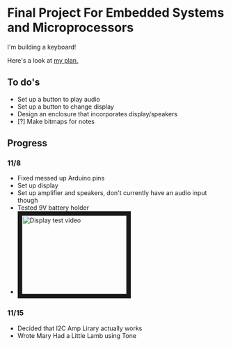 # Final Project For Embedded Systems and Microprocessors

I'm building a keyboard!

Here's a look at [my plan.](https://www.overleaf.com/read/kvkkjwxgwrwt)

## To do's
- Set up a button to play audio
- Set up a button to change display
- Design an enclosure that incorporates display/speakers
- [?] Make bitmaps for notes

## Progress

### 11/8
- Fixed messed up Arduino pins
- Set up display
- Set up amplifier and speakers, don't currently have an audio input though
- Tested 9V battery holder 
- <a href="http://www.youtube.com/watch?feature=player_embedded&v=ltVYwizaBZc
" target="_blank"><img src="http://img.youtube.com/vi/ltVYwizaBZc/0.jpg" 
alt="Display test video" width="240" height="180" border="10" /></a>

### 11/15
- Decided that I2C Amp Lirary actually works
- Wrote Mary Had a Little Lamb using Tone
